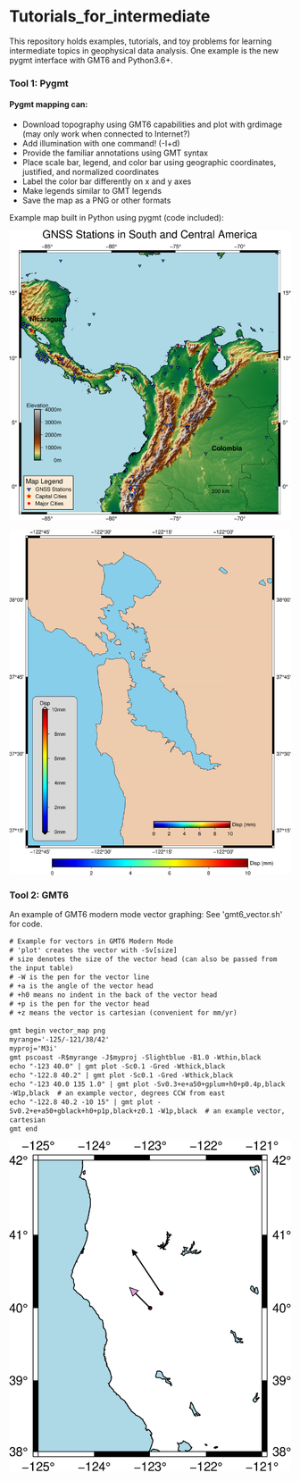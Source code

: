 # Tutorials_for_intermediate

This repository holds examples, tutorials, and toy problems for learning intermediate topics in geophysical data analysis. One example is the new pygmt interface with GMT6 and Python3.6+. 

### Tool 1: Pygmt ###
#### Pygmt mapping can: ####
* Download topography using GMT6 capabilities and plot with grdimage (may only work when connected to Internet?)
* Add illumination with one command! (-I+d)
* Provide the familiar annotations using GMT syntax
* Place scale bar, legend, and color bar using geographic coordinates, justified, and normalized coordinates
* Label the color bar differently on x and y axes
* Make legends similar to GMT legends
* Save the map as a PNG or other formats

Example map built in Python using pygmt (code included): 


![Americas](https://github.com/kmaterna/Tutorials_for_intermediate/blob/master/Pygmt/pngs/CSA_gnss_figure.png)

![colorbars](https://github.com/kmaterna/Tutorials_for_intermediate/blob/master/Pygmt/pngs/colorbar_examples.png)

### Tool 2: GMT6 ###
An example of GMT6 modern mode vector graphing: 
See 'gmt6_vector.sh' for code.
```
# Example for vectors in GMT6 Modern Mode
# 'plot' creates the vector with -Sv[size]
# size denotes the size of the vector head (can also be passed from the input table)
# -W is the pen for the vector line
# +a is the angle of the vector head
# +h0 means no indent in the back of the vector head
# +p is the pen for the vector head
# +z means the vector is cartesian (convenient for mm/yr)

gmt begin vector_map png
myrange='-125/-121/38/42'
myproj='M3i'
gmt pscoast -R$myrange -J$myproj -Slightblue -B1.0 -Wthin,black
echo "-123 40.0" | gmt plot -Sc0.1 -Gred -Wthick,black
echo "-122.8 40.2" | gmt plot -Sc0.1 -Gred -Wthick,black
echo "-123 40.0 135 1.0" | gmt plot -Sv0.3+e+a50+gplum+h0+p0.4p,black -W1p,black  # an example vector, degrees CCW from east
echo "-122.8 40.2 -10 15" | gmt plot -Sv0.2+e+a50+gblack+h0+p1p,black+z0.1 -W1p,black  # an example vector, cartesian
gmt end
```

![vectors](https://github.com/kmaterna/Tutorials_for_intermediate/blob/master/Pygmt/pngs/vector_map.png)
